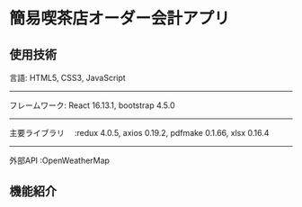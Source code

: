 # 簡易喫茶店オーダー会計アプリ
## 使用技術

言語:  HTML5,  CSS3,  JavaScript

****************************************

フレームワーク:  React  16.13.1,  bootstrap  4.5.0

****************************************

主要ライブラリ　 :redux 4.0.5,  axios 0.19.2,  pdfmake 0.1.66,  xlsx 0.16.4

***************************************

外部API  :OpenWeatherMap

 ## 機能紹介
